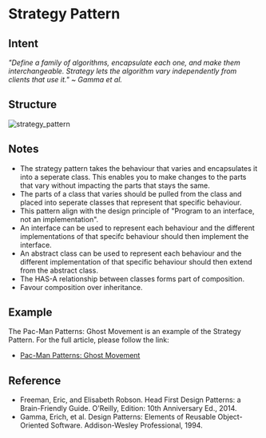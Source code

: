 # Strategy Pattern

## Intent
*"Define a family of algorithms, encapsulate each one, and make them interchangeable. Strategy lets the algorithm vary independently from clients that use it." ~ Gamma et al.*

## Structure
![strategy_pattern](https://raw.githubusercontent.com/Code2Bits/Design-Patterns-Java/master/Behavioral%20Patterns/Strategy/Images/strategy_pattern.png)

## Notes
* The strategy pattern takes the behaviour that varies and encapsulates it into a seperate class. This enables you to make changes to the parts that vary without impacting the parts that stays the same.
* The parts of a class that varies should be pulled from the class and placed into seperate classes that represent that specific behaviour.
* This pattern align with the design principle of "Program to an interface, not an implementation".
* An interface can be used to represent each behaviour and the different implementations of that specifc behaviour should then implement the interface.
* An abstract class can be used to represent each behaviour and the different implementation of that specific behaviour should then extend from the abstract class.
* The HAS-A relationship between classes forms part of composition.
* Favour composition over inheritance.

## Example
The Pac-Man Patterns: Ghost Movement is an example of the Strategy Pattern. For the full article, please follow the link:
* [Pac-Man Patterns: Ghost Movement](Pac-Man_Patterns-Ghost_Movement.md)

## Reference
* Freeman, Eric, and Elisabeth Robson. Head First Design Patterns: a Brain-Friendly Guide. O'Reilly, Edition: 10th Anniversary Ed., 2014.
* Gamma, Erich, et al. Design Patterns: Elements of Reusable Object-Oriented Software. Addison-Wesley Professional, 1994.